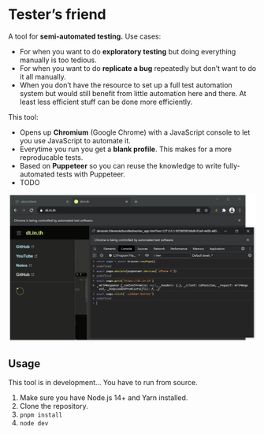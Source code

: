 # Tester’s friend

A tool for **semi-automated testing.** Use cases:

- For when you want to do **exploratory testing** but doing everything manually is too tedious.
- For when you want to do **replicate a bug** repeatedly but don’t want to do it all manually.
- When you don’t have the resource to set up a full test automation system but would still benefit from little automation here and there. At least less efficient stuff can be done more efficiently.

This tool:

- Opens up **Chromium** (Google Chrome) with a JavaScript console to let you use JavaScript to automate it.
- Everytime you run you get a **blank profile**. This makes for a more reproducable tests.
- Based on **Puppeteer** so you can reuse the knowledge to write fully-automated tests with Puppeteer.
- TODO

![](./docs/images/example.png)

## Usage

This tool is in development... You have to run from source.

1. Make sure you have Node.js 14+ and Yarn installed.
2. Clone the repository.
3. `pnpm install`
4. `node dev`
